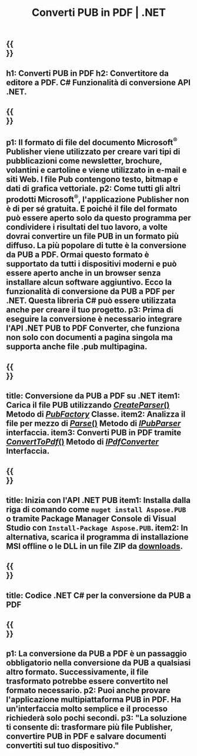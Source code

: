﻿---
translation: true
template: /_templates/conversion-child-net.md
title: Converti PUB in PDF | .NET
description: Converti PUB in PDF utilizzando l'API .NET su Windows, Linux e Mac OS X. Funzionalità di conversione dell'editore facile da integrare nella tua soluzione.
url: /net/conversion/pub-to-pdf/
metakeywords: pub in pdf net, converti pub in pdf net, pub in pdf c# converter, converti pub in pdf c#, pub in pdf c#
family: pub
platformtag: net
feature: conversion
---

{{<section banner>}}
---
h1: Converti PUB in PDF
h2: Convertitore da editore a PDF. С# Funzionalità di conversione API .NET.
---

{{<section overview>}}
---
p1: Il formato di file del documento Microsoft<sup>®</sup> Publisher viene utilizzato per creare vari tipi di pubblicazioni come newsletter, brochure, volantini e cartoline e viene utilizzato in e-mail e siti Web. I file Pub contengono testo, bitmap e dati di grafica vettoriale.
p2: Come tutti gli altri prodotti Microsoft<sup>®</sup>, l'applicazione Publisher non è di per sé gratuita. E poiché il file del formato può essere aperto solo da questo programma per condividere i risultati del tuo lavoro, a volte dovrai convertire un file PUB in un formato più diffuso. La più popolare di tutte è la conversione da PUB a PDF. Ormai questo formato è supportato da tutti i dispositivi moderni e può essere aperto anche in un browser senza installare alcun software aggiuntivo. Ecco la funzionalità di conversione da PUB a PDF per .NET. Questa libreria C# può essere utilizzata anche per creare il tuo progetto.
p3: Prima di eseguire la conversione è necessario integrare l'API .NET PUB to PDF Converter, che funziona non solo con documenti a pagina singola ma supporta anche file .pub multipagina.
---

{{<section feature1>}}
---
title: Conversione da PUB a PDF su .NET
item1: Carica il file PUB utilizzando [*CreateParser*()](https://apiference.aspose.com/pub/net/aspose.pub/pubfactory/methods/createparser/index) Metodo di [*PubFactory*](https://reference.aspose.com/pub/net/aspose.pub/pubfactory) Classe.
item2: Analizza il file per mezzo di [*Parse*()](https://apiference.aspose.com/pub/net/aspose.pub/ipubparser/methods/parse) Metodo di [*IPubParser*](https://apareference.aspose.com/pub/net/aspose.pub/ipubparser) interfaccia.
item3: Converti PUB in PDF tramite [*ConvertToPdf*()](https://apiference.aspose.com/pub/net/aspose.pub/ipdfconverter/methods/converttopdf) Metodo di [*IPdfConverter*](https://afireference.aspose.com/pub/net/aspose.pub/ipdfconverter) Interfaccia.
---

{{<section feature2>}}
---
title: Inizia con l'API .NET PUB
item1: Installa dalla riga di comando come ```nuget install Aspose.PUB``` o tramite Package Manager Console di Visual Studio con ```Install-Package Aspose.PUB```.
item2: In alternativa, scarica il programma di installazione MSI offline o le DLL in un file ZIP da [downloads](https://releases.aspose.com/pub/net).
---

{{<section codeexample>}}
---
title: Codice .NET C# per la conversione da PUB a PDF
---

{{<section summary>}}
---
p1: La conversione da PUB a PDF è un passaggio obbligatorio nella conversione da PUB a qualsiasi altro formato. Successivamente, il file trasformato potrebbe essere convertito nel formato necessario.
p2: Puoi anche provare l'applicazione multipiattaforma PUB in PDF. Ha un'interfaccia molto semplice e il processo richiederà solo pochi secondi.
p3: "La soluzione ti consente di: trasformare più file Publisher, convertire PUB in PDF e salvare documenti convertiti sul tuo dispositivo."
---
